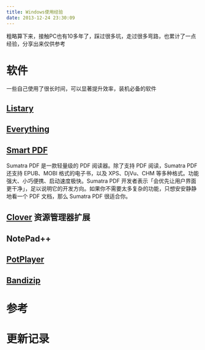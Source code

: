 ```yaml
---
title: Windows使用经验
date: 2013-12-24 23:30:09
---
```


粗略算下来，接触PC也有10多年了，踩过很多坑，走过很多弯路，也累计了一点经验，分享出来仅供参考

# 软件
一些自己使用了很长时间，可以显著提升效率，装机必备的软件

## [Listary](https://www.listary.com/)


## [Everything](https://www.voidtools.com/zh-cn/)


## [Smart PDF](https://smallpdf.com/)
Sumatra PDF 是一款轻量级的 PDF 阅读器。除了支持 PDF 阅读，Sumatra PDF 还支持 EPUB、MOBI 格式的电子书，以及 XPS、DjVu、CHM 等多种格式。功能强大、小巧便携、启动速度极快。Sumatra PDF 开发者表示「会优先让用户界面更干净」，足以说明它的开发方向。如果你不需要太多复杂的功能，只想安安静静地看一个 PDF 文档，那么 Sumatra PDF 很适合你。

## [Clover](http://cn.ejie.me/) 资源管理器扩展

## NotePad++

## [PotPlayer](https://www.potplayer.org)

## [Bandizip](https://cn.bandisoft.com/bandizip/)

# 参考


# 更新记录
